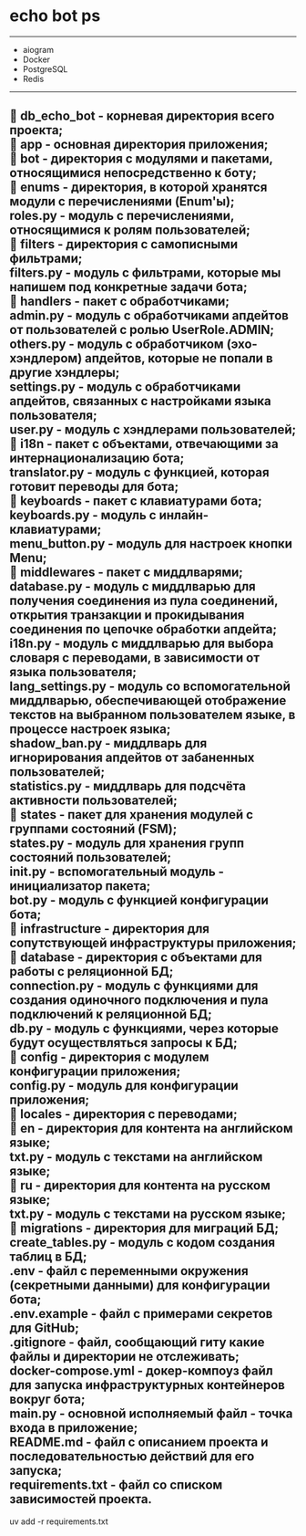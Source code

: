 # echo bot ps

---
* aiogram  
* Docker  
* PostgreSQL  
* Redis  
---

📁 db_echo_bot - корневая директория всего проекта;  
📁 app - основная директория приложения;  
📁 bot - директория с модулями и пакетами, относящимися непосредственно к боту;  
📁 enums - директория, в которой хранятся модули с перечислениями (Enum'ы);  
roles.py - модуль с перечислениями, относящимися к ролям пользователей;  
📁 filters - директория с самописными фильтрами;  
filters.py - модуль с фильтрами, которые мы напишем под конкретные задачи бота;  
📁 handlers - пакет с обработчиками;  
admin.py - модуль с обработчиками апдейтов от пользователей с ролью UserRole.ADMIN;  
others.py - модуль с обработчиком (эхо-хэндлером) апдейтов, которые не попали в другие хэндлеры;  
settings.py - модуль с обработчиками апдейтов, связанных с настройками языка пользователя;  
user.py - модуль с хэндлерами пользователей;  
📁 i18n - пакет с объектами, отвечающими за интернационализацию бота;  
translator.py - модуль с функцией, которая готовит переводы для бота;  
📁 keyboards - пакет с клавиатурами бота;  
keyboards.py - модуль с инлайн-клавиатурами;  
menu_button.py - модуль для настроек кнопки Menu;  
📁 middlewares - пакет с миддлварями;  
database.py - модуль с миддлварью для получения соединения из пула соединений, открытия транзакции и 
прокидывания соединения по цепочке обработки апдейта;  
i18n.py - модуль с миддлварью для выбора словаря с переводами, в зависимости от языка пользователя;  
lang_settings.py - модуль со вспомогательной миддлварью, обеспечивающей отображение текстов на 
выбранном пользователем языке, в процессе настроек языка;  
shadow_ban.py - миддлварь для игнорирования апдейтов от забаненных пользователей;  
statistics.py - миддлварь для подсчёта активности пользователей;  
📁 states - пакет для хранения модулей с группами состояний (FSM);  
states.py - модуль для хранения групп состояний пользователей;  
__init__.py - вспомогательный модуль - инициализатор пакета;  
bot.py - модуль с функцией конфигурации бота;  
📁 infrastructure - директория для сопутствующей инфраструктуры приложения;  
📁 database - директория c объектами для работы с реляционной БД;  
connection.py - модуль с функциями для создания одиночного подключения и пула подключений к реляционной БД;  
db.py - модуль с функциями, через которые будут осуществляться запросы к БД;  
📁 config - директория с модулем конфигурации приложения;  
config.py - модуль для конфигурации приложения;  
📁 locales - директория с переводами;  
📁 en - директория для контента на английском языке;  
txt.py - модуль с текстами на английском языке;  
📁 ru - директория для контента на русском языке;  
txt.py - модуль с текстами на русском языке;  
📁 migrations - директория для миграций БД;  
create_tables.py - модуль с кодом создания таблиц в БД;  
.env - файл с переменными окружения (секретными данными) для конфигурации бота;   
.env.example - файл с примерами секретов для GitHub;  
.gitignore - файл, сообщающий гиту какие файлы и директории не отслеживать;  
docker-compose.yml - докер-компоуз файл для запуска инфраструктурных контейнеров вокруг бота;   
main.py - основной исполняемый файл - точка входа в приложение;   
README.md - файл с описанием проекта и последовательностью действий для его запуска;   
requirements.txt - файл со списком зависимостей проекта.  
---


uv add -r requirements.txt
